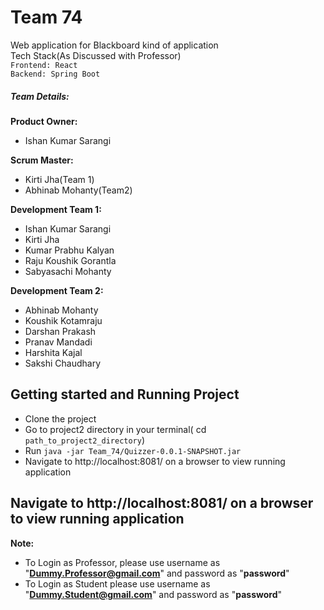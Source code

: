 # Team 74
Web application for Blackboard kind of application <br />
Tech Stack(As Discussed with Professor) <br />
`Frontend: React` <br />
`Backend: Spring Boot` <br />

##### Team Details:
**Product Owner:** 
- Ishan Kumar Sarangi

**Scrum Master:** 
- Kirti Jha(Team 1)
- Abhinab Mohanty(Team2)

**Development Team 1:** 
- Ishan Kumar Sarangi
- Kirti Jha
- Kumar Prabhu Kalyan
- Raju Koushik Gorantla
- Sabyasachi Mohanty 

**Development Team 2:** 
- Abhinab Mohanty
- Koushik Kotamraju
- Darshan Prakash
- Pranav Mandadi
- Harshita Kajal
- Sakshi Chaudhary 


## Getting started and Running Project
  - Clone the project
  - Go to project2 directory in your terminal( cd `path_to_project2_directory`)
  - Run ``` java -jar Team_74/Quizzer-0.0.1-SNAPSHOT.jar ```
  - Navigate to http://localhost:8081/ on a browser to view running application

## Navigate to http://localhost:8081/ on a browser to view running application
**Note:** <br />
  - To Login as Professor, please use username as "**Dummy.Professor@gmail.com**" and password as "**password**"
  - To Login as Student please use username as "**Dummy.Student@gmail.com**" and password as "**password**"

